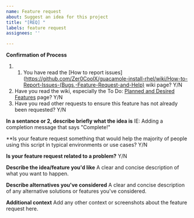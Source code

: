 ```yaml
---
name: Feature request
about: Suggest an idea for this project
title: "[REQ] "
labels: feature request
assignees: ''

---
```


**Confirmation of Process**
1. 1. You have read the [How to report issues](https://github.com/Zer0CoolX/guacamole-install-rhel/wiki/How-to-Report-Issues-(Bugs,-Feature-Request-and-Help) wiki page? Y/N
2. Have you read the wiki, especially the To Do: [Planned and Desired Features](https://github.com/Zer0CoolX/guacamole-install-rhel/wiki/To-Do:-Planned-and-Desired-Features) page? Y/N
3. Have you read other requests to ensure this feature has not already been requested? Y/N

**In a sentance or 2, describe briefly what the idea is**
IE: Adding a completion message that says "Complete!"

**Is your feature request something that would help the majority of people using this script in typical environments or use cases?
Y/N

**Is your feature request related to a problem?**
Y/N

**Describe the idea/feature you'd like**
A clear and concise description of what you want to happen.

**Describe alternatives you've considered**
A clear and concise description of any alternative solutions or features you've considered.

**Additional context**
Add any other context or screenshots about the feature request here.
